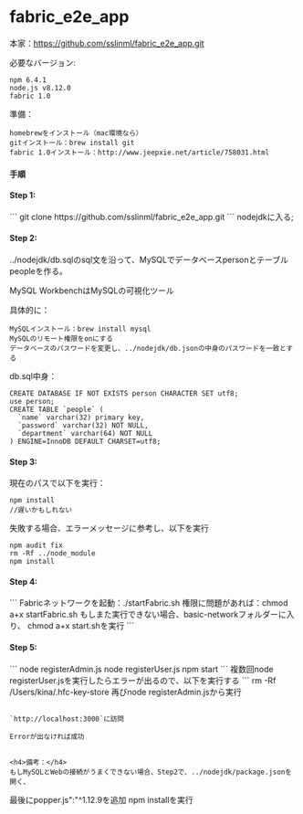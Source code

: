# fabric_e2e_app
本家：https://github.com/sslinml/fabric_e2e_app.git

必要なバージョン:

  ```
  npm 6.4.1
  node.js v8.12.0
  fabric 1.0
  ```
  
  

準備：
  ```
  homebrewをインストール（mac環境なら）
  gitインストール：brew install git
  fabric 1.0インストール：http://www.jeepxie.net/article/758031.html
  
  ```
<h4>手順</h4>

<h4>Step 1:</h4>
 ```
  git clone https://github.com/sslinml/fabric_e2e_app.git
 ```
nodejdkに入る;
  
<h4>Step 2:</h4>

../nodejdk/db.sqlのsql文を沿って、MySQLでデータベースpersonとテーブルpeopleを作る。

MySQL WorkbenchはMySQLの可視化ツール

具体的に：
 ```
MySQLインストール：brew install mysql
MySQLのリモート権限をonにする
データベースのパスワードを変更し、../nodejdk/db.jsonの中身のパスワードを一致とする
 ```
db.sql中身：

```
CREATE DATABASE IF NOT EXISTS person CHARACTER SET utf8;
use person;
CREATE TABLE `people` (
  `name` varchar(32) primary key,
  `password` varchar(32) NOT NULL,
  `department` varchar(64) NOT NULL
) ENGINE=InnoDB DEFAULT CHARSET=utf8;
```
<h4>Step 3:</h4>

現在のパスで以下を実行：
  ```
  npm install
  //遅いかもしれない
  ```
失敗する場合、エラーメッセージに参考し、以下を実行
  ```
  npm audit fix 
  rm -Rf ../node_module
  npm install
  ```

<h4>Step 4:</h4>
  ```
  Fabricネットワークを起動：./startFabric.sh
  権限に問題があれば：chmod a+x startFabric.sh
  もしまた実行できない場合、basic-networkフォルダーに入り、 chmod a+x start.shを実行
  ```

<h4>Step 5:</h4>
   ```
   node registerAdmin.js
   node registerUser.js
   npm start
   ```
   複数回node registerUser.jsを実行したらエラーが出るので、以下を実行する
   ```
   rm -Rf /Users/kina/.hfc-key-store
   再びnode registerAdmin.jsから実行
   
   ```

`http://localhost:3000`に訪問

Errorが出なければ成功
  

<h4>備考：</h4>
もしMySQLとWebの接続がうまくできない場合、Step2で、../nodejdk/package.jsonを開く、

  ```
  最後にpopper.js":"^1.12.9を追加
  npm installを実行
  ```
 

